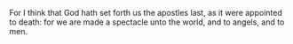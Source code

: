 For I think that God hath set forth us the apostles last, as it were appointed to death: for we are made a spectacle unto the world, and to angels, and to men.
